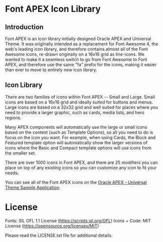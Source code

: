 # Font APEX Icon Library

## Introduction
Font APEX is an icon library initially designed Oracle APEX and Universal Theme. It was originally intended as a replacement for Font Awesome 4, the web's leading icon library, and therefore contains almost all of the Font Awesome icons, re-drawn originally on a 16x16 grid as line-icons. We wanted to make it a seamless switch to go from Font Awesome to Font APEX, and therefore use the same "fa" prefix for the icons, making it easier than ever to move to entirely new icon library.

## Icon Library
There are two families of icons within Font APEX -- Small and Large. Small icons are based on a 16x16 grid and ideally suited for buttons and menus. Large icons are based on a 32x32 grid and well suited for places where you need to provide a larger graphic, such as cards, media lists, and hero regions.

Many APEX components will automatically use the large or small icons based on the context (such as Template Options), so all you need to do is focus on the icon you want. For example, when using Cards, the Block and Featured template option will automatically show the larger versions of icons where the Basic and Compact template options will use icons from the smaller set.

There are over 1000 icons in Font APEX, and there are 25 modifiers you can place on top of any existing icons so you can customize any icon to fit your needs.

You can see all of the Font APEX icons on the [Oracle APEX - Universal Theme Sample Application](https://apex.oracle.com/fontapex).

# License
Fonts: SIL OFL 1.1 License (https://scripts.sil.org/OFL)
Icons + Code: MIT License (https://opensource.org/licenses/MIT)

Please read the LICENSE.txt file for additional details.
